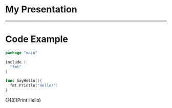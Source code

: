 # My Presentation

---

# Code Example

```go
package "main"

include (
  "fmt"
)

func SayHello(){
  fmt.Println("Hello!")
}
```
@[8](Print Hello)
